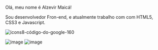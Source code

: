 Olá, meu nome é Alzevir Maicá!

Sou desenvolvedor Fron-end, e atualmente trabalho com com HTML5, CSS3 e Javascript.                                           




![icons8-código-do-google-160](https://user-images.githubusercontent.com/109627751/202608720-086bed77-7d7a-4d0e-92a4-248ccd0bdd2f.png)

![image](https://user-images.githubusercontent.com/109627751/202609566-efefb629-7722-4c9b-a2aa-14e4687dddc4.png)
![image](https://user-images.githubusercontent.com/109627751/202609622-43ed1924-00d6-4d4f-9da8-fa44063709de.png)
